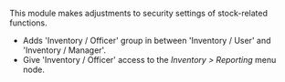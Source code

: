 This module makes adjustments to security settings of stock-related functions.

* Adds 'Inventory / Officer' group in between 'Inventory / User' and 'Inventory / Manager'.
* Give 'Inventory / Officer' access to the *Inventory > Reporting* menu node.
